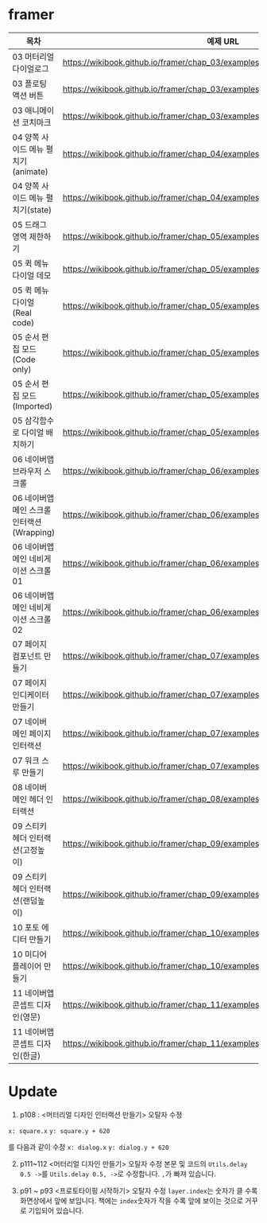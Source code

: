# framer

| 목차 | 예제 URL |
| --- | --- |
| 03 머터리얼 다이얼로그 | https://wikibook.github.io/framer/chap_03/examples/materialClick.framer/ |
| 03 플로팅 액션 버튼 | https://wikibook.github.io/framer/chap_03/examples/floatingButton.framer/ |
| 03 애니메이션 코치마크 | https://wikibook.github.io/framer/chap_03/examples/animatedCoachmark.framer/ |
| 04 양쪽 사이드 메뉴 펼치기(animate) | https://wikibook.github.io/framer/chap_04/examples/sidemenuAnimate.framer/ |
| 04 양쪽 사이드 메뉴 펼치기(state) | https://wikibook.github.io/framer/chap_04/examples/sidemenuStateNewcode.framer/ |
| 05 드래그 영역 제한하기 | https://wikibook.github.io/framer/chap_05/examples/constraintsFrame.framer/ |
| 05 퀵 메뉴 다이얼 데모 | https://wikibook.github.io/framer/chap_05/examples/quickmenuImport.framer/ |
| 05 퀵 메뉴 다이얼 (Real code) | https://wikibook.github.io/framer/chap_05/examples/quickmenuReal.framer/ |
| 05 순서 편집 모드(Code only) | https://wikibook.github.io/framer/chap_05/examples/editmode.framer/ |
| 05 순서 편집 모드(Imported) | https://wikibook.github.io/framer/chap_05/examples/editmodeImport.framer/ |
| 05 삼각함수로 다이얼 배치하기 | https://wikibook.github.io/framer/chap_05/examples/quickmenuPlace.framer/ |
| 06 네이버앱 브라우저 스크롤 | https://wikibook.github.io/framer/chap_06/examples/naverBrowser.framer/ |
| 06 네이버앱 메인 스크롤 인터랙션(Wrapping) | https://wikibook.github.io/framer/chap_06/examples/navermainWrap.framer/ |
| 06 네이버앱 메인 네비게이션 스크롤 01 | https://wikibook.github.io/framer/chap_06/examples/naverNavigation1.framer/ |
| 06 네이버앱 메인 네비게이션 스크롤 02 | https://wikibook.github.io/framer/chap_06/examples/naverNavigation2.framer/ |
| 07 페이지 컴포넌트 만들기 | https://wikibook.github.io/framer/chap_07/examples/pageComponent.framer/ |
| 07 페이지 인디케이터 만들기 | https://wikibook.github.io/framer/chap_07/examples/pageIndicator.framer/ |
| 07 네이버 메인 페이지 인터랙션 | https://wikibook.github.io/framer/chap_07/examples/pageNavigation.framer/ |
| 07 워크 스루 만들기 | https://wikibook.github.io/framer/chap_07/examples/walkthroughs.framer/ |
| 08 네이버 메인 헤더 인터랙션 | https://wikibook.github.io/framer/chap_08/examples/modulateHeader.framer/ |
| 09 스티키 헤더 인터랙션(고정높이) | https://wikibook.github.io/framer/chap_09/examples/stickyheader1.framer/ |
| 09 스티키 헤더 인터랙션(랜덤높이) | https://wikibook.github.io/framer/chap_09/examples/stickyheader2.framer/ |
| 10 포토 에디터 만들기 | https://wikibook.github.io/framer/chap_10/examples/photoEditor.framer/ |
| 10 미디어 플레이어 만들기 | https://wikibook.github.io/framer/chap_10/examples/mediaPlayer.framer/ |
| 11 네이버앱 콘셉트 디자인(영문) | https://wikibook.github.io/framer/chap_11/examples/flexableSearchBar_En.framer/ |
| 11 네이버앱 콘셉트 디자인(한글) | https://wikibook.github.io/framer/chap_11/examples/flexableSearchBar_Kr.framer/ |



# Update

1. p108 : <머터리얼 디자인 인터랙션 만들기> 오탈자 수정

  `x: square.x`
  `y: square.y + 620`
	
  를 다음과 같이 수정
  `x: dialog.x`
  `y: dialog.y + 620`

2. p111~112 <머터리얼 디자인 만들기> 오탈자 수정
본문 및 코드의 `Utils.delay 0.5 ->`를 `Utils.delay 0.5, ->`로 수정합니다. `,`가 빠져 있습니다.

3. p91 ~ p93 <프로토타이핑 시작하기> 오탈자 수정
`layer.index`는 숫자가 클 수록 화면상에서 앞에 보입니다. 책에는 `index`숫자가 작을 수록 앞에 보이는 것으로 거꾸로 기입되어 있습니다.
